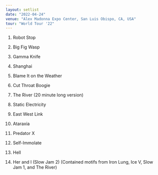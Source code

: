 ```yaml
---
layout: setlist
date: "2022-04-24"
venue: "Alex Madonna Expo Center, San Luis Obispo, CA, USA"
tour: "World Tour '22"
---
```



 1. Robot Stop

 2. Big Fig Wasp

 3. Gamma Knife

 4. Shanghai

 5. Blame It on the Weather

 6. Cut Throat Boogie

 7. The River
    (20 minute long version)

 8. Static Electricity

 9. East West Link

10. Ataraxia

11. Predator X

12. Self-Immolate

13. Hell

14. Her and I (Slow Jam 2)
    (Contained motifs from Iron Lung, Ice V, Slow Jam 1, and The River)


